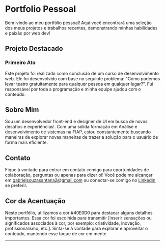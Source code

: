 # Portfolio Pessoal

Bem-vindo ao meu portfólio pessoal! Aqui você encontrará uma seleção dos meus projetos e trabalhos recentes, demonstrando minhas habilidades e paixão por web dev!

## Projeto Destacado

### Primeiro Ato

Este projeto foi realizado como conclusão de um curso de desenvolvimento web. Ele foi desenvolvido com base no seguinte problema: "Como podemos levar teatro gratuitamente para qualquer pessoa em qualquer lugar?". Fui responsável por toda a programação e minha equipe ajudou com o conteúdo.

## Sobre Mim

Sou um desenvolvedor front-end e designer de UI em busca de novos desafios e experiências!. Com uma sólida formação em Análise e desenvolvimento de sistemas na FIAP, estou constantemente buscando maneiras de explorar novas maneiras de trazer a solução para o usuário de forma mais eficiente.

## Contato

Fique à vontade para entrar em contato comigo para oportunidades de colaboração, perguntas ou apenas para dizer oi! Você pode me alcançar em gabrielsouzasantana2@gmail.com ou conectar-se comigo no [Linkedin](https://www.linkedin.com/in/gabriel-santana-62b617202/), se preferir.

## Cor da Acentuação

Neste portfólio, utilizamos a cor #40E0D0 para destacar alguns detalhes importantes. Essa cor foi escolhida para transmitir [inserir sensações ou significados associados à cor, por exemplo: criatividade, inovação, profissionalismo, etc.]. Sinta-se à vontade para explorar e aproveitar o conteúdo, mantendo esse toque de cor em mente.

---
